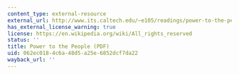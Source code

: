 ```yaml
---
content_type: external-resource
external_url: http://www.its.caltech.edu/~e105/readings/power-to-the-people.pdf
has_external_license_warning: true
license: https://en.wikipedia.org/wiki/All_rights_reserved
status: ''
title: Power to the People (PDF)
uid: 062ec018-4c6a-48d5-a25e-6852dcf7da22
wayback_url: ''
---
```

